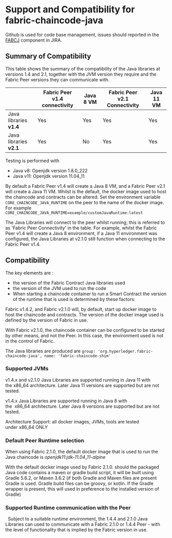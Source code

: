 # Support and Compatibility for fabric-chaincode-java

Github is used for code base management, issues should reported in the [FABCJ](https://jira.hyperledger.org/projects/FABCJ/issues/) component in JIRA.


## Summary of Compatibility

This table shows the summary of the compatibility of the Java libraries at versions 1.4 and 2.1, together with the JVM version they require and the Fabric Peer versions they can communicate with.

|                         | Fabric Peer v1.4 connectivity | Java 8 VM | Fabric Peer v2.1 Connectivity | Java 11 VM |
| ----------------------- | ----------------------------- | --------- | ----------------------------- | ---------- |
| Java libraries **v1.4** | Yes                           | Yes       | Yes                           | Yes        |
| Java libraries **v2.1** | Yes                           | No        | Yes                           | Yes        |

Testing is performed with 
 - Java v8: Openjdk version  1.8.0_222
 - Java v11: Openjdk version 11.04_11

By default a Fabric Peer v1.4 will create a Java 8 VM, and a Fabric Peer v2.1 will create a Java 11 VM. Whilst is the default, the docker image used to host the chaincode and contracts can be altered.  Set the environment variable `CORE_CHAINCODE_JAVA_RUNTIME` on the peer to the name of the docker image. For example `CORE_CHAINCODE_JAVA_RUNTIME=example/customJavaRuntime:latest`

The Java Libraries will connect to the peer whilst running; this is referred to as 'Fabric Peer Connectivity' in the table. For example, whilst the Fabric Peer v1.4 will create a Java 8 environment, if a Java 11 environment was configured, the Java Libraries at v2.1.0 still function when connecting to the Fabric Peer v1.4.

## Compatibility

The key elements are : 

- the version of the Fabric Contract Java libraries used
- the version of the JVM used to run the code
- When starting a chaincode container to run a Smart Contract the version of the runtime that is used is determined by these factors:

Fabric v1.4.2, and Fabric v2.1.0 will, by default, start up docker image to host the chaincode and contracts. The version of the docker image used is defined by the version of Fabric in use.

With Fabric v2.1.0, the chaincode container can be configured to be started by other means, and not the Peer. In this case, the environment used is not in the control of Fabric.

The Java libraries are produced are `group: 'org.hyperledger.fabric-chaincode-java', name: 'fabric-chaincode-shim'`

### Supported JVMs

v1.4.x and v2.1.0 Java Libraries are supported running in Java 11 with the x86_64 architecture. Later Java 11 versions are supported but are not tested.

v1.4.x Java Libraries are supported running in Java 8 with the  x86_64 architecture. Later Java 8 versions are supported but are not tested.

Architecture Support: all docker images, JVMs, tools are tested under x86_64 ONLY

### Default Peer Runtime selection

When using Fabric 2.1.0, the default docker image that is used to run the Java chaincode is *openjdk11:jdk-11.04_11-alpine*

With the default docker image used by Fabric 2.1.0. should the packaged Java code contains a maven or gradle build script, it will be built using Gradle 5.6.2, or Maven 3.6.2 (if both Gradle and Maven files are present Gradle is used.  Gradle build files can be groovy, or kotlin.  If the Gradle wrapper is present, this will used in preference to the installed version of Gradle)

### Supported Runtime communication with the Peer
 
Subject to a suitable runtime environment, the 1.4.4 and 2.1.0 Java Libraries can used to communicate with a Fabric 2.1.0 or 1.4.4 Peer - with the level of functionality that is implied by the Fabric version in use. 